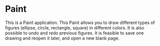 # Paint

This is a Paint application.
This Paint allows you to draw different types of figures (ellipse, circle, rectangle, square) in different colors.
It is also possible to undo and redo previous figures.
It is feasible to save one drawing and reopen it later, and open a new blank page.
